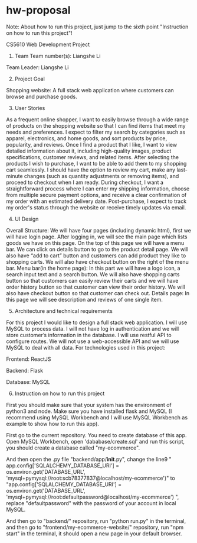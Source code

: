 # hw-proposal

Note: About how to run this project, just jump to the sixth point "Instruction on how to run this project"!

 CS5610 Web Development 
Project
1.	Team
Team number(s): Liangshe Li

Team Leader: Liangshe Li

2.	Project Goal

Shopping website: A full stack web application where customers can browse and purchase goods.

3.	User Stories

As a frequent online shopper, I want to easily browse through a wide range of products on the shopping website so that I can find items that meet my needs and preferences. I expect to filter my search by categories such as apparel, electronics, and home goods, and sort products by price, popularity, and reviews. Once I find a product that I like, I want to view detailed information about it, including high-quality images, product specifications, customer reviews, and related items. After selecting the products I wish to purchase, I want to be able to add them to my shopping cart seamlessly. I should have the option to review my cart, make any last-minute changes (such as quantity adjustments or removing items), and proceed to checkout when I am ready. During checkout, I want a straightforward process where I can enter my shipping information, choose from multiple secure payment options, and receive a clear confirmation of my order with an estimated delivery date. Post-purchase, I expect to track my order's status through the website or receive timely updates via email.

4.	UI Design

Overall Structure: We will have four pages (including dynamic html), first we will have login page. After logging in, we will see the main page which lists goods we have on this page. On the top of this page we will have a menu bar. We can click on details button to go to the product detail page. We will also have “add to cart” button and customers can add product they like to shopping carts. We will also have checkout button on the right of the menu bar.
Menu bar(in the home page): In this part we will have a logo icon, a search input text and a search button. We will also have shopping carts button so that customers can easily review their carts and we will have order history button so that customer can view their order history. We will also have checkout button so that customer can check out.
Details page: In this page we will see description and reviews of one single item.

5.	Architecture and technical requirements

For this project I would like to design a full stack web application. I will use MySQL to process data. I will not have log in authentication and we will store customer’s information in the database. I will use restful API to configure routes. We will not use a web-accessible API and we will use MySQL to deal with all data. For technologies used in this project:

Frontend: ReactJS

Backend: Flask

Database: MySQL 

6. Instruction on how to run this project

First you should make sure that your system has the environment of python3 and node. Make sure you have installed flask and MySQL (I recommend using MySQL Workbench and I will use MySQL Workbench as example to show how to run this app).

First go to the current repository. You need to create database of this app. Open MySQL Workbench, open 'dababase/create.sql' and run this script, you should create a database called "my-ecommerce".

And then open the .py file "backend/app/__init__.py", change the line9 
" app.config['SQLALCHEMY_DATABASE_URI'] = os.environ.get('DATABASE_URL', 'mysql+pymysql://root:scb78377837@localhost/my-ecommerce')"
to 
"app.config['SQLALCHEMY_DATABASE_URI'] = os.environ.get('DATABASE_URL', 'mysql+pymysql://root:defaultpassword@localhost/my-ecommerce') ",
replace "defaultpassword" with the password of your account in local MySQL.

And then go to "backend/" repository, run "python run.py" in the terminal, and then go to "frontend/my-ecommerce-website/" repository, run "npm start" in the terminal, it should open a new page in your default browser.

